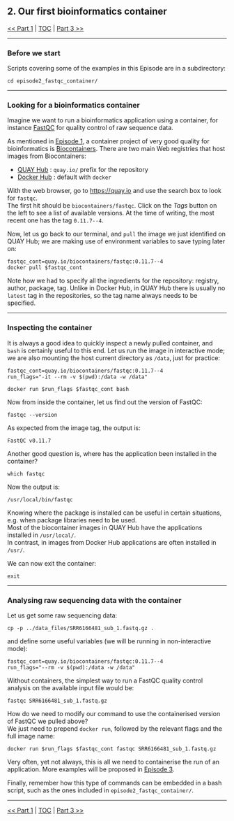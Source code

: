 ## 2. Our first bioinformatics container

 [\<\< Part 1](https://github.com/PawseySC/bio-workshop-18/blob/master/1.containers.md)
 | [TOC](https://github.com/PawseySC/bio-workshop-18/blob/master/TableOfContents.md) |
 [Part 3 \>\>](https://github.com/PawseySC/bio-workshop-18/blob/master/3.wgs_workflow.md)
______


### Before we start
Scripts covering some of the examples in this Episode are in a subdirectory:

    cd episode2_fastqc_container/


---
### Looking for a bioinformatics container
Imagine we want to run a bioinformatics application using a container, 
for instance [FastQC](http://www.bioinformatics.babraham.ac.uk/projects/fastqc/) for quality control of raw sequence data. 

As mentioned in [Episode 1](https://github.com/PawseySC/bio-workshop-18/blob/master/1.containers.md), 
a container project of very good quality for bioinformatics is [Biocontainers](https://github.com/BioContainers/containers). 
There are two main Web registries that host images from Biocontainers:
- [QUAY Hub](https://quay.io) : `quay.io/` prefix for the repository
- [Docker Hub](https://hub.docker.com) : default with `docker`

With the web browser, go to https://quay.io and use the search box to look for `fastqc`.  
The first hit should be `biocontainers/fastqc`. Click on the *Tags* button on the left to see a list of available versions. 
At the time of writing, the most recent one has the tag `0.11.7--4`.

Now, let us go back to our terminal, and `pull` the image we just identified on QUAY Hub; we are making use of 
environment variables to save typing later on:

    fastqc_cont=quay.io/biocontainers/fastqc:0.11.7--4
    docker pull $fastqc_cont

Note how we had to specify all the ingredients for the repository: registry, author, package, tag. 
Unlike in Docker Hub, in QUAY Hub there is usually no `latest` tag in the repositories, so the tag name always needs 
to be specified.


---
### Inspecting the container
It is always a good idea to quickly inspect a newly pulled container, and `bash` is certainly useful to this end.
Let us run the image in interactive mode; we are also mounting the host current directory as `/data`, just for practice:

    fastqc_cont=quay.io/biocontainers/fastqc:0.11.7--4
    run_flags="-it --rm -v $(pwd):/data -w /data"

    docker run $run_flags $fastqc_cont bash

Now from inside the container, let us find out the version of FastQC:

    fastqc --version

As expected from the image tag, the output is:

    FastQC v0.11.7

Another good question is, where has the application been installed in the container?

    which fastqc

Now the output is:

    /usr/local/bin/fastqc

Knowing where the package is installed can be useful in certain situations, e.g. when package libraries need to be used.  
Most of the biocontainer images in QUAY Hub have the applications installed in `/usr/local/`.  
In contrast, in images from Docker Hub applications are often installed in `/usr/`.

We can now exit the container:

    exit


---
### Analysing raw sequencing data with the container
Let us get some raw sequencing data:

    cp -p ../data_files/SRR6166481_sub_1.fastq.gz .

and define some useful variables (we will be running in non-interactive mode):

    fastqc_cont=quay.io/biocontainers/fastqc:0.11.7--4
    run_flags="--rm -v $(pwd):/data -w /data"

Without containers, the simplest way to run a FastQC quality control analysis on the available input file would be:

    fastqc SRR6166481_sub_1.fastq.gz

How do we need to modify our command to use the containerised version of FastQC we pulled above?  
We just need to prepend `docker run`, followed by the relevant flags and the full image name:

    docker run $run_flags $fastqc_cont fastqc SRR6166481_sub_1.fastq.gz

Very often, yet not always, this is all we need to containerise the run of an application. 
More examples will be proposed in [Episode 3](https://github.com/PawseySC/bio-workshop-18/blob/master/3.wgs_workflow.md).

Finally, remember how this type of commands can be embedded in a bash script, 
such as the ones included in `episode2_fastqc_container/`.


______
 [\<\< Part 1](https://github.com/PawseySC/bio-workshop-18/blob/master/1.containers.md)
 | [TOC](https://github.com/PawseySC/bio-workshop-18/blob/master/TableOfContents.md) |
 [Part 3 \>\>](https://github.com/PawseySC/bio-workshop-18/blob/master/3.wgs_workflow.md)
